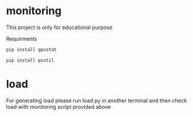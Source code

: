 # monitoring
This project is only for educational purpose

Requirments 
```bash
pip install gpustat 
```
```bash
pip install psutil
```

# load

For generating load please run load.py in another terminal and then check load with monitoring script provided above
